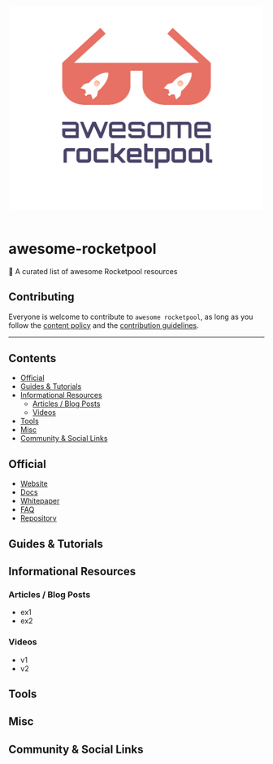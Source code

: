 <div align="center">
	<div>
		<img width="500" src="media/logo.svg" alt="Awesome RocketPool">
	</div>
	<br>
</div>

# awesome-rocketpool
 🚀 A curated list of awesome Rocketpool resources

## Contributing
Everyone is welcome to contribute to `awesome rocketpool`, as long as you follow the [content policy](POLICY.md) and the [contribution guidelines](CONTRIBUTING.md).

---

## Contents
- [Official](#official)
- [Guides & Tutorials](#guides-&-tutorials)
- [Informational Resources](#informational-resources)
  - [Articles / Blog Posts](#articles-/-blog-posts)
  - [Videos](#videos)
- [Tools](#tools)
- [Misc](#misc)
- [Community & Social Links](#community-&-social-links)


## Official

- [Website](https://www.rocketpool.net/)
- [Docs](https://rocket-pool.readthedocs.io/en/latest/)
- [Whitepaper](https://www.rocketpool.net/files/RocketPoolWhitePaper.pdf)
- [FAQ](https://medium.com/rocket-pool/rocket-pool-101-faq-ee683af10da9)
- [Repository](https://github.com/rocket-pool/)

## Guides & Tutorials

## Informational Resources

### Articles / Blog Posts
* ex1
* ex2

### Videos
* v1
* v2

## Tools

## Misc

## Community & Social Links
